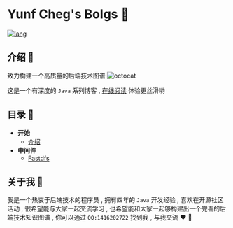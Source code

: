 # Yunf Cheg's Bolgs 🐍

 [![lang](https://img.shields.io/badge/github-%E4%BB%93%E5%BA%93-%2342b983)](https://github.com/cyf1997)

## 介绍 🐙

致力构建一个高质量的后端技术图谱 ![octocat](https://github.githubassets.com/images/icons/emoji/octocat.png)

这是一个有深度的 `Java` 系列博客 , [在线阅读](https://cyf1997.github.io/blogs/) 体验更丝滑哟 

## 目录 🚀

* **开始**
  * [介绍](/README.md)
* **中间件**
  * [Fastdfs](/fastdfs/fastdfs自定义用户安装.md)
  

## 关于我  ​​🤩

我是一个热衷于后端技术的程序员 , 拥有四年的 `Java` 开发经验 , 喜欢在开源社区活动 , 很希望能与大家一起交流学习 , 也希望能和大家一起够构建出一个完善的后端技术知识图谱 , 你可以通过 `QQ:1416202722` 找到我 , 与我交流 ❤️ 🚀
